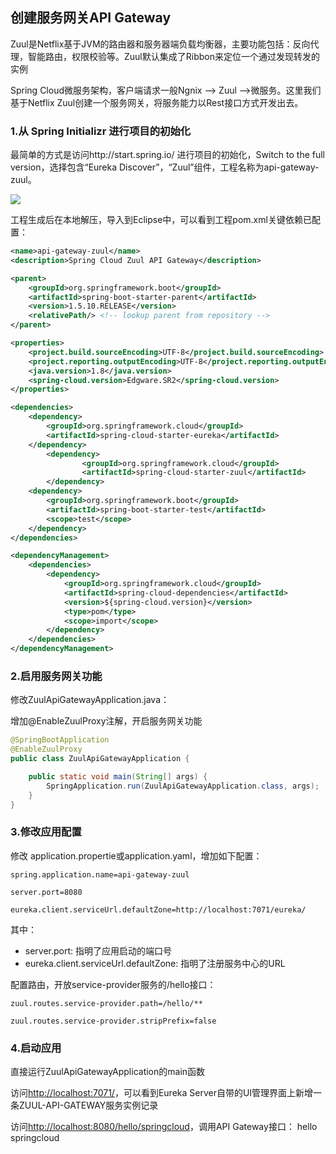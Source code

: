 ## 创建服务网关API Gateway

Zuul是Netflix基于JVM的路由器和服务器端负载均衡器，主要功能包括：反向代理，智能路由，权限校验等。Zuul默认集成了Ribbon来定位一个通过发现转发的实例

Spring Cloud微服务架构，客户端请求一般Ngnix --> Zuul -->微服务。这里我们基于Netflix Zuul创建一个服务网关，将服务能力以Rest接口方式开发出去。

### 1.从 Spring Initializr 进行项目的初始化

最简单的方式是访问http://start.spring.io/ 进行项目的初始化，Switch to the full version，选择包含“Eureka Discover”，“Zuul”组件，工程名称为api-gateway-zuul。

![](https://github.com/cse-sample/springcloud-2-cse/blob/master/springcloud-sample/images/Initializr_zuul_apigate.png)

工程生成后在本地解压，导入到Eclipse中，可以看到工程pom.xml关键依赖已配置：

```xml
<name>api-gateway-zuul</name>
<description>Spring Cloud Zuul API Gateway</description>

<parent>
	<groupId>org.springframework.boot</groupId>
	<artifactId>spring-boot-starter-parent</artifactId>
	<version>1.5.10.RELEASE</version>
	<relativePath/> <!-- lookup parent from repository -->
</parent>

<properties>
	<project.build.sourceEncoding>UTF-8</project.build.sourceEncoding>
	<project.reporting.outputEncoding>UTF-8</project.reporting.outputEncoding>
	<java.version>1.8</java.version>
	<spring-cloud.version>Edgware.SR2</spring-cloud.version>
</properties>

<dependencies>
	<dependency>
		<groupId>org.springframework.cloud</groupId>
		<artifactId>spring-cloud-starter-eureka</artifactId>
	</dependency>
        <dependency>
                <groupId>org.springframework.cloud</groupId>
                <artifactId>spring-cloud-starter-zuul</artifactId>
        </dependency>
	<dependency>
		<groupId>org.springframework.boot</groupId>
		<artifactId>spring-boot-starter-test</artifactId>
		<scope>test</scope>
	</dependency>
</dependencies>

<dependencyManagement>
	<dependencies>
		<dependency>
			<groupId>org.springframework.cloud</groupId>
			<artifactId>spring-cloud-dependencies</artifactId>
			<version>${spring-cloud.version}</version>
			<type>pom</type>
			<scope>import</scope>
		</dependency>
	</dependencies>
</dependencyManagement>
```

### 2.启用服务网关功能

修改ZuulApiGatewayApplication.java：

增加@EnableZuulProxy注解，开启服务网关功能

```Java
@SpringBootApplication
@EnableZuulProxy
public class ZuulApiGatewayApplication {

	public static void main(String[] args) {
		SpringApplication.run(ZuulApiGatewayApplication.class, args);
	}
}
```

### 3.修改应用配置
修改 application.propertie或application.yaml，增加如下配置：

```
spring.application.name=api-gateway-zuul

server.port=8080

eureka.client.serviceUrl.defaultZone=http://localhost:7071/eureka/
```
其中：

* server.port: 指明了应用启动的端口号
* eureka.client.serviceUrl.defaultZone: 指明了注册服务中心的URL

配置路由，开放service-provider服务的/hello接口：
```
zuul.routes.service-provider.path=/hello/**

zuul.routes.service-provider.stripPrefix=false
```

### 4.启动应用
直接运行ZuulApiGatewayApplication的main函数

访问[http://localhost:7071/](http://localhost:7071/)，可以看到Eureka Server自带的UI管理界面上新增一条ZUUL-API-GATEWAY服务实例记录

访问[http://localhost:8080/hello/springcloud](http://localhost:8080/hello/springcloud)，调用API Gateway接口：
hello springcloud
